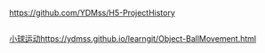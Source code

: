 https://github.com/YDMss/H5-ProjectHistory
```JS项目：
```
[小球运动]( https://ydmss.github.io/H5-ProjectHistory/Object-BallMovement.html)https://ydmss.github.io/learngit/Object-BallMovement.html
